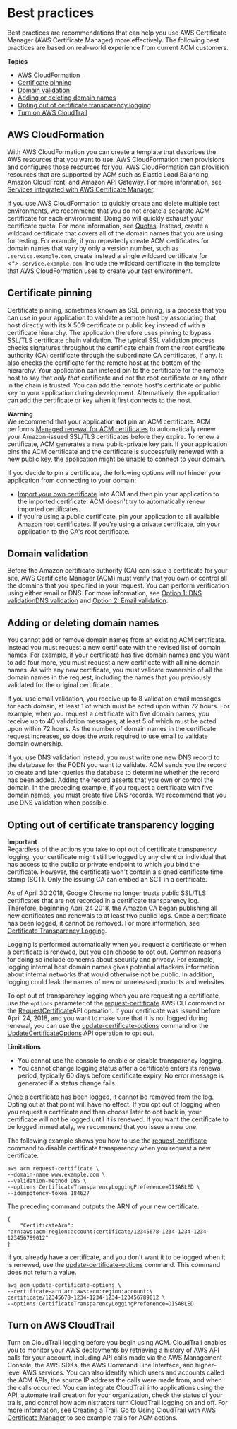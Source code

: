# Best practices<a name="acm-bestpractices"></a>

 Best practices are recommendations that can help you use AWS Certificate Manager \(AWS Certificate Manager\) more effectively\. The following best practices are based on real\-world experience from current ACM customers\. 

**Topics**
+ [AWS CloudFormation](#best-practices-cloudformation)
+ [Certificate pinning](#best-practices-pinning)
+ [Domain validation](#best-practices-validating)
+ [Adding or deleting domain names](#best-practices-add-delete)
+ [Opting out of certificate transparency logging](#best-practices-transparency)
+ [Turn on AWS CloudTrail](#best-practices-ct)

## AWS CloudFormation<a name="best-practices-cloudformation"></a>

 With AWS CloudFormation you can create a template that describes the AWS resources that you want to use\. AWS CloudFormation then provisions and configures those resources for you\. AWS CloudFormation can provision resources that are supported by ACM such as Elastic Load Balancing, Amazon CloudFront, and Amazon API Gateway\. For more information, see [Services integrated with AWS Certificate Manager](acm-services.md)\.

 If you use AWS CloudFormation to quickly create and delete multiple test environments, we recommend that you do not create a separate ACM certificate for each environment\. Doing so will quickly exhaust your certificate quota\. For more information, see [Quotas](acm-limits.md)\. Instead, create a wildcard certificate that covers all of the domain names that you are using for testing\. For example, if you repeatedly create ACM certificates for domain names that vary by only a version number, such as *<version>*`.service.example.com`, create instead a single wildcard certificate for *<\*>*`.service.example.com`\. Include the wildcard certificate in the template that AWS CloudFormation uses to create your test environment\. 

## Certificate pinning<a name="best-practices-pinning"></a>

Certificate pinning, sometimes known as SSL pinning, is a process that you can use in your application to validate a remote host by associating that host directly with its X\.509 certificate or public key instead of with a certificate hierarchy\. The application therefore uses pinning to bypass SSL/TLS certificate chain validation\. The typical SSL validation process checks signatures throughout the certificate chain from the root certificate authority \(CA\) certificate through the subordinate CA certificates, if any\. It also checks the certificate for the remote host at the bottom of the hierarchy\. Your application can instead pin to the certificate for the remote host to say that *only that* certificate and not the root certificate or any other in the chain is trusted\. You can add the remote host's certificate or public key to your application during development\. Alternatively, the application can add the certificate or key when it first connects to the host\.

**Warning**  
We recommend that your application **not** pin an ACM certificate\. ACM performs [Managed renewal for ACM certificates](managed-renewal.md) to automatically renew your Amazon\-issued SSL/TLS certificates before they expire\. To renew a certificate, ACM generates a new public\-private key pair\. If your application pins the ACM certificate and the certificate is successfully renewed with a new public key, the application might be unable to connect to your domain\.

If you decide to pin a certificate, the following options will not hinder your application from connecting to your domain:
+ [Import your own certificate](https://docs.aws.amazon.com/acm/latest/userguide/import-certificate.html) into ACM and then pin your application to the imported certificate\. ACM doesn't try to automatically renew imported certificates\.
+ If you're using a public certificate, pin your application to all available [ Amazon root certificates](https://www.amazontrust.com/repository/)\. If you're using a private certificate, pin your application to the CA's root certificate\.

## Domain validation<a name="best-practices-validating"></a>

Before the Amazon certificate authority \(CA\) can issue a certificate for your site, AWS Certificate Manager \(ACM\) must verify that you own or control all the domains that you specified in your request\. You can perform verification using either email or DNS\. For more information, see [Option 1: DNS validationDNS validation](dns-validation.md) and [Option 2: Email validation](email-validation.md)\. 

## Adding or deleting domain names<a name="best-practices-add-delete"></a>

You cannot add or remove domain names from an existing ACM certificate\. Instead you must request a new certificate with the revised list of domain names\. For example, if your certificate has five domain names and you want to add four more, you must request a new certificate with all nine domain names\. As with any new certificate, you must validate ownership of all the domain names in the request, including the names that you previously validated for the original certificate\. 

If you use email validation, you receive up to 8 validation email messages for each domain, at least 1 of which must be acted upon within 72 hours\. For example, when you request a certificate with five domain names, you receive up to 40 validation messages, at least 5 of which must be acted upon within 72 hours\. As the number of domain names in the certificate request increases, so does the work required to use email to validate domain ownership\. 

If you use DNS validation instead, you must write one new DNS record to the database for the FQDN you want to validate\. ACM sends you the record to create and later queries the database to determine whether the record has been added\. Adding the record asserts that you own or control the domain\. In the preceding example, if you request a certificate with five domain names, you must create five DNS records\. We recommend that you use DNS validation when possible\. 

## Opting out of certificate transparency logging<a name="best-practices-transparency"></a>

**Important**  
Regardless of the actions you take to opt out of certificate transparency logging, your certificate might still be logged by any client or individual that has access to the public or private endpoint to which you bind the certificate\. However, the certificate won't contain a signed certificate time stamp \(SCT\)\. Only the issuing CA can embed an SCT in a certificate\. 

As of April 30 2018, Google Chrome no longer trusts public SSL/TLS certificates that are not recorded in a certificate transparency log\. Therefore, beginning April 24 2018, the Amazon CA began publishing all new certificates and renewals to at least two public logs\. Once a certificate has been logged, it cannot be removed\. For more information, see [Certificate Transparency Logging](acm-concepts.md#concept-transparency)\. 

Logging is performed automatically when you request a certificate or when a certificate is renewed, but you can choose to opt out\. Common reasons for doing so include concerns about security and privacy\. For example, logging internal host domain names gives potential attackers information about internal networks that would otherwise not be public\. In addition, logging could leak the names of new or unreleased products and websites\. 

To opt out of transparency logging when you are requesting a certificate, use the `options` parameter of the [request\-certificate](https://docs.aws.amazon.com/cli/latest/reference/acm/request-certificate.html) AWS CLI command or the [RequestCertificate](https://docs.aws.amazon.com/acm/latest/APIReference/API_RequestCertificate.html)API operation\. If your certificate was issued before April 24, 2018, and you want to make sure that it is not logged during renewal, you can use the [update\-certificate\-options](https://docs.aws.amazon.com/cli/latest/reference/acm/update-certificate-options.html) command or the [UpdateCertificateOptions](https://docs.aws.amazon.com/acm/latest/APIReference/API_UpdateCertificateOptions.html) API operation to opt out\. 

**Limitations**
+ You cannot use the console to enable or disable transparency logging\. 
+ You cannot change logging status after a certificate enters its renewal period, typically 60 days before certificate expiry\. No error message is generated if a status change fails\.

Once a certificate has been logged, it cannot be removed from the log\. Opting out at that point will have no effect\. If you opt out of logging when you request a certificate and then choose later to opt back in, your certificate will not be logged until it is renewed\. If you want the certificate to be logged immediately, we recommend that you issue a new one\. 

The following example shows you how to use the [request\-certificate](https://docs.aws.amazon.com/cli/latest/reference/acm/request-certificate.html) command to disable certificate transparency when you request a new certificate\. 

```
aws acm request-certificate \
--domain-name www.example.com \
--validation-method DNS \
--options CertificateTransparencyLoggingPreference=DISABLED \
--idempotency-token 184627
```

The preceding command outputs the ARN of your new certificate\.

```
{
    "CertificateArn": "arn:aws:acm:region:account:certificate/12345678-1234-1234-1234-123456789012"
}
```

If you already have a certificate, and you don't want it to be logged when it is renewed, use the [update\-certificate\-options](https://docs.aws.amazon.com/cli/latest/reference/acm/update-certificate-options.html) command\. This command does not return a value\. 

```
aws acm update-certificate-options \
--certificate-arn arn:aws:acm:region:account:\
certificate/12345678-1234-1234-1234-123456789012 \
--options CertificateTransparencyLoggingPreference=DISABLED
```

## Turn on AWS CloudTrail<a name="best-practices-ct"></a>

Turn on CloudTrail logging before you begin using ACM\. CloudTrail enables you to monitor your AWS deployments by retrieving a history of AWS API calls for your account, including API calls made via the AWS Management Console, the AWS SDKs, the AWS Command Line Interface, and higher\-level AWS services\. You can also identify which users and accounts called the ACM APIs, the source IP address the calls were made from, and when the calls occurred\. You can integrate CloudTrail into applications using the API, automate trail creation for your organization, check the status of your trails, and control how administrators turn CloudTrail logging on and off\. For more information, see [Creating a Trail](https://docs.aws.amazon.com/awscloudtrail/latest/userguide/cloudtrail-create-and-update-a-trail.html)\. Go to [Using CloudTrail with AWS Certificate Manager](cloudtrail.md) to see example trails for ACM actions\. 